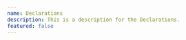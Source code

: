 ```yaml
---
name: Declarations
description: This is a description for the Declarations.
featured: false
---
```

